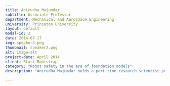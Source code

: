 ```yaml
---
title: Anirudha Majumdar
subtitle: Associate Professor
department: Mechanical and Aerospace Engineering
university: Princeton University
layout: default
modal-id: 2
date: 2014-07-17
img: speaker3.png
thumbnail: speaker2.png
alt: image-alt
project-date: April 2014
client: Start Bootstrap
category: "Robot safety in the era of foundation models"
description: "Anirudha Majumdar holds a part-time research scientist position at Google DeepMind in Princeton. Majumdar received a Ph.D. in Electrical Engineering and Computer Science from the Massachusetts Institute of Technology in 2016, and a B.S.E. in Mechanical Engineering and Mathematics from the University of Pennsylvania in 2011. Subsequently, he was a postdoctoral scholar at Stanford University from 2016 to 2017 at the Autonomous Systems Lab in the Aeronautics and Astronautics department. He is a recipient of the Sloan Fellowship, ONR Young Investigator Program (YIP) award, NSF CAREER award, Google Faculty Research Award (twice), Amazon Research Award (twice), Young Faculty Researcher Award from the Toyota Research Institute, Best Student Paper Award (as advisor) at the Conference on Robot Learning (CoRL), Paper of the Year Award from the International Journal of Robotics Research (IJRR), Best Conference Paper Award at the International Conference on Robotics and Automation (ICRA), Alfred Rheinstein Faculty Award (Princeton), and the Excellence in Teaching Award (Princeton SEAS)."

---
```

